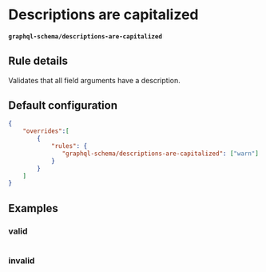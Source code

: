 # Descriptions are capitalized
#### `graphql-schema/descriptions-are-capitalized`

## Rule details

Validates that all field arguments have a description.

## Default configuration

```json
{
    "overrides":[
        {
            "rules": {
               "graphql-schema/descriptions-are-capitalized": ["warn"]
            }
        }
    ]
}
```

## Examples

### valid
```graphql
```

### invalid
```graphql
```

